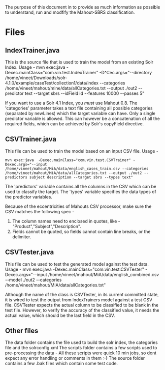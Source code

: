 The purpose of this document in to provide as much information as possible to understand, run and modfify the Mahout-SBRS classification.

Files
=====

IndexTrainer.java
-----------------
This is the source file that is used to train the model from an existing Solr Index.
Usage - 
	mvn exec:java  -Dexec.mainClass="com.vin.test.IndexTrainer" -D^Cec.args="--directory /home/vineet/Downloads/solr-4.1.0/example/caseTest/collection1/data/index --categories /home/vineet/mahout/mine/data/allCategories.txt --output ./out2 --predictor text --target sbrs --idField id --features 10000 --passes 5"

If you want to use a Solr 4.1 Index, you *must* use Mahout 0.8.
The 'categories' parameter takes a text file containing all possible categories (separated by newLines) which the target variable can have.
Only a single predictor variable is allowed. This can however be a concatenation of all the required fields, which can be achieved by Solr's copyField directive.


CSVTrainer.java
---------------
This file can be used to train the model based on an input CSV file.
Usage - 

	mvn exec:java  -Dexec.mainClass="com.vin.test.CSVTrainer" -Dexec.args="--input /home/vineet/mahout/MiA/data/english_cases_train.csv --categories /home/vineet/mahout/MiA/data/allCategories.txt --output ./out2 --predictors subject description --target sbrs --types text"

The 'predictors' variable contains all the columns in the CSV which can be used to classify the target.
The 'types' variable specifies the data types of the predictor variables.

Because of the eccentricities of Mahouts CSV processor, make sure the CSV matches the following spec - 
1. The column names need to enclosed in quotes, like - "Product","Subject","Description".
2. Fields cannot be quoted, so fields cannot contain line breaks, or the delimiter.


CSVTester.java
--------------
This file can be used to test the generated model against the test data.
Usage - 
	mvn exec:java  -Dexec.mainClass="com.vin.test.CSVTester" -Dexec.args="--input /home/vineet/mahout/MiA/data/english_combined.csv --model ./out2 --categories /home/vineet/mahout/MiA/data/allCategories.txt"

Although the name of the class is CSVTester, in its current committed state, it is wired to test the output from IndexTrainers model against a test CSV file.
CSVTester expects the actual column to be classified to be blank in the test file. However, to verify the accuracy of the classified value, it needs the actual value, which should be the last field in the CSV.


Other files
-----------
The data folder contains the file used to build the solr index, the categories file and the solrconfig.xml
The scripts folder contains a few scripts used to pre-processing the data - All these scripts were quick 10 min jobs, so dont expect any error handling or comments in them :-)
The source folder contains a few .bak files which contain some test code.


